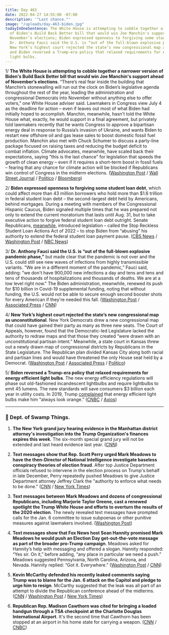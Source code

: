 ```yaml
---
title: Day 463
date: 2022-04-27 14:55:00 -07:00
description: '"Last chance."'
image: "/uploads/day-463-biden.jpg"
todayInOneSentence: The White House is attempting to cobble together a narrower version
  of Biden's Build Back Better bill that would win Joe Manchin's support ahead of
  November’s elections; Biden expressed openness to forgiving some student loan debt;
  Dr. Anthony Fauci said the U.S. is “out of the full-blown explosive pandemic phase”;
  New York’s highest court rejected the state’s new congressional map as unconstitutional;
  and Biden reversed a Trump-era policy that relaxed requirements for energy efficient
  light bulbs.
---
```


1/ **The White House is attempting to cobble together a narrower version of Biden's Build Back Better bill that would win Joe Manchin's support ahead of November’s elections**. “There’s real fear inside the building that Manchin’s stonewalling will run out the clock on Biden’s legislative agenda throughout the rest of the year, leading the administration and congressional Democrats into November without anything else to offer voters,” one White House adviser said. Lawmakers in Congress view July 4 as the deadline for action – even if leaves out most of what Biden had initially hoped to accomplish. Manchin, meanwhile, hasn't told the White House what, exactly, he would support in a final agreement, but privately told lawmakers recently that he wants Congress to approve a bipartisan energy deal in response to Russia’s invasion of Ukraine, and wants Biden to restart new offshore oil and gas lease sales to boost domestic fossil fuel production. Manchin also met with Chuck Schumer to discuss a party-line package focused on raising taxes and reducing the budget deficit to combat inflation. Climate advocates, meanwhile, have scaled back their expectations, saying "this is the last chance" for legislation that speeds the growth of clean energy – even if it requires a short-term boost in fossil fuels – fearing that any chance for climate action will be blocked if Republicans win control of Congress in the midterm elections. ([Washington Post](https://www.washingtonpost.com/us-policy/2022/04/26/white-house-manchin-biden/) / [Wall Street Journal](https://www.wsj.com/articles/democrats-launch-attempt-to-rescue-bidens-economic-agenda-11651074250) / [Politico](https://www.politico.com/news/2022/04/26/greens-push-climate-compromise-manchin-00027511) / [Bloomberg](https://www.bloomberg.com/news/articles/2022-04-26/manchin-schumer-discuss-new-tax-hike-deficit-cut-proposal?sref=MIBMEEoj))

2/ **Biden expressed openness to forgiving some student loan debt**, which could affect more than 43 million borrowers who hold more than $1.6 trillion in federal student loan debt – the second-largest debt held by Americans, behind mortgages. During a meeting with members of the Congressional Hispanic Caucus, Biden signaled multiple times that he was prepared not only to extend the current moratorium that lasts until Aug. 31, but to take executive action to forgive federal student loan debt outright. Senate Republicans, [meanwhile](https://www.cbsnews.com/news/republicans-target-pause-on-student-loan-payments/), introduced legislation – called the Stop Reckless Student Loan Actions Act of 2022 – to stop Biden from “abusing” his authority to extend the federal student loan payment pause. ([CBS News](https://www.cbsnews.com/news/biden-options-forgiving-student-loan-debt/) / [Washington Post](https://www.washingtonpost.com/politics/2022/04/26/biden-cancel-student-loans/) / [NBC News](https://www.nbcnews.com/politics/biden-considers-forgiving-student-debt-gop-pushes-new-bill-stop-rcna26292))

3/ **Dr. Anthony Fauci said the U.S. is “out of the full-blown explosive pandemic phase,”** but made clear that the pandemic is not over and the U.S. could still see new waves of infections from highly transmissible variants. "We are in a different moment of the pandemic,” Fauci said, adding: "we don't have 900,000 new infections a day and tens and tens and tens of thousands of hospitalizations and thousands of deaths. We are at a low level right now." The Biden administration, meanwhile, renewed its push for $10 billion in Covid-19 supplemental funding, noting that without funding, the U.S. would not be able to secure enough second booster shots for every American if they're needed this fall. ([Washington Post](https://www.washingtonpost.com/health/2022/04/27/pandemic-phase-over-fauci-covid/) / [Associated Press](https://apnews.com/article/covid-health-pandemics-infectious-diseases-united-states-b7fbd92253900045321878d97b8e1b89) / [CNN](https://www.cnn.com/2022/04/27/politics/biden-adminstration-jha-covid-funding/index.html))

4/ **New York’s highest court rejected the state’s new congressional map as unconstitutional**. New York Democrats drew a new congressional map that could have gained their party as many as three new seats. The Court of Appeals, however, found that the Democratic-led Legislature lacked the authority to redraw maps and that those they created “were drawn with an unconstitutional partisan intent.” Meanwhile, a state court in Kansas threw out a newly drawn map of congressional districts by Republicans in the State Legislature.  The Republican plan divided Kansas City along both racial and partisan lines and would have threatened the only House seat held by a Democrat. ([Washington Post](https://www.washingtonpost.com/politics/2022/04/27/ny-congressional-map-is-illegal-must-be-redrawn-court-says/) / [Associated Press](https://apnews.com/article/2022-midterm-elections-kathy-hochul-legislature-primary-f2178f502490fa94d20800f76420bc21) / [Politico](https://www.politico.com/news/2022/04/27/new-yorks-top-court-throws-out-district-lines-and-delays-primary-00028274))

5/ **Biden reversed a Trump-era policy that relaxed requirements for energy efficient light bulbs**. The new energy efficiency regulations will phase out old-fashioned incandescent lightbulbs and require lightbulbs to emit 45 lumens. The new standards will save consumers $3 billion each year in utility costs. In 2019, Trump [complained](https://whatthefuckjusthappenedtoday.com/2019/09/13/day-967/#7-trump-complained-that-energy-effic) that energy efficient light bulbs make him “always look orange.” ([CNBC](https://www.cnbc.com/2022/04/26/biden-blocks-sales-of-inefficient-lightbulbs-reversing-trump-policy-.html) / [Axios](https://www.axios.com/biden-reverses-trump-standard-high-energy-light-bulbs-30f8dd73-62b0-4ea3-bd5c-9430d3677fb5.html))

---

### 🐊 Dept. of Swamp Things.

1. **The New York grand jury hearing evidence in the Manhattan district attorney's investigation into the Trump Organization's finances expires this week**. The six-month special grand jury will not be extended and last heard evidence last year. ([CNN](https://www.cnn.com/2022/04/27/politics/trump-organization-investigation-grand-jury/))

2. **Text messages show that Rep. Scott Perry urged Mark Meadows to have the then-Director of National Intelligence investigate baseless conspiracy theories of election fraud**. After top Justice Department officials refused to intervene in the election process on Trump's behalf in late December, Perry repeatedly pushed Meadows to give Justice Department attorney Jeffrey Clark the "authority to enforce what needs to be done." ([CNN](https://www.cnn.com/2022/04/26/politics/mark-meadows-texts-scott-perry-key-role-overturn-election/index.html) / [New York Times](https://www.nytimes.com/2022/04/26/us/politics/jan-6-texts-mark-meadows.html))

3. **Text messages between Mark Meadows and dozens of congressional Republicans, including Marjorie Taylor Greene, cast a renewed spotlight the Trump White House and efforts to overturn the results of the 2020 election**. The newly revealed text messages have prompted calls for the Jan. 6 committee to issue subpoenas or other punitive measures against lawmakers involved. ([Washington Post](https://www.washingtonpost.com/politics/2022/04/25/greene-text-meadows-raised-topic-martial-law-keep-trump-power/))

4. **Text messages show that Fox News host Sean Hannity promised Mark Meadows he would push an Election Day get-out-the-vote message as part of the broader pro-Trump campaign**. Meadows asked for Hannity’s help with messaging and offered a slogan. Hannity responded: “Yes sir. On it,” before adding, “any place in particular we need a push.” Meadows suggested Pennsylvania, North Carolina, Arizona, and Nevada. Hannity replied: “Got it. Everywhere.” ([Washington Post](https://www.washingtonpost.com/media/2022/04/25/sean-hannity-cnn-meadows-text-messages-election-day/) / [CNN](https://www.cnn.com/2022/04/25/politics/mark-meadows-texts-2319/index.html))

5. **Kevin McCarthy defended his recently leaked comments saying Trump was to blame for the Jan. 6 attack on the Capitol and pledge to urge him to resign**. McCarthy suggested that the leak was all part of an attempt to divide the Republican conference ahead of the midterms. ([CNN](https://www.cnn.com/2022/04/27/politics/kevin-mccarthy-defends-record-republican-reaction/) / [Washington Post](https://www.washingtonpost.com/politics/2022/04/27/facing-house-republicans-mccarthy-defends-himself-after-audio-reveals-that-he-blamed-trump-jan-6-attack/) / [New York Times](https://www.nytimes.com/2022/04/26/us/politics/mccarthy-republican-lawmakers.html))

6. **Republican Rep. Madison Cawthorn was cited for bringing a loaded handgun through a TSA checkpoint at the Charlotte Douglas International Airport**. It's the second time that Cawthorn has been stopped at an airport in his home state for carrying a weapon. ([CNN](https://www.cnn.com/2022/04/26/politics/madison-cawthorn-cited-loaded-handgun-airport/index.html) / [CNBC](https://www.cnbc.com/2022/04/26/gop-rep-madison-cawthorn-brought-gun-to-north-carolina-airport.html))